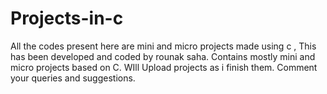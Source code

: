 # Projects-in-c
All the codes present here are mini and micro projects made using c ,
This has been developed and coded by rounak saha.
Contains mostly mini and micro projects based on C.
WIll Upload projects as i finish them.
Comment your queries and suggestions.

